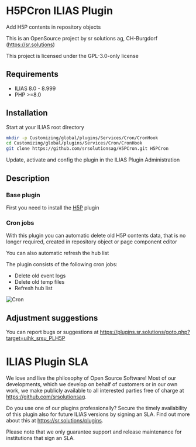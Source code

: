 # H5PCron ILIAS Plugin

Add H5P contents in repository objects

This is an OpenSource project by sr solutions ag, CH-Burgdorf (https://sr.solutions)

This project is licensed under the GPL-3.0-only license

## Requirements

* ILIAS 8.0 - 8.999
* PHP >=8.0

## Installation

Start at your ILIAS root directory

```bash
mkdir -p Customizing/global/plugins/Services/Cron/CronHook
cd Customizing/global/plugins/Services/Cron/CronHook
git clone https://github.com/srsolutionsag/H5PCron.git H5PCron
```

Update, activate and config the plugin in the ILIAS Plugin Administration

## Description

### Base plugin

First you need to install the [H5P](https://github.com/srsolutionsag/H5P) plugin

### Cron jobs

With this plugin you can automatic delete old H5P contents data, that is no longer required, created in repository object or page component editor

You can also automatic refresh the hub list

The plugin consists of the following cron jobs:

- Delete old event logs
- Delete old temp files
- Refresh hub list

![Cron](./doc/images/cron.png)

## Adjustment suggestions

You can report bugs or suggestions at https://plugins.sr.solutions/goto.php?target=uihk_srsu_PLH5P

# ILIAS Plugin SLA
We love and live the philosophy of Open Source Software! Most of our developments, which we develop on behalf of customers or in our own work, we make publicly available to all interested parties free of charge at https://github.com/srsolutionsag.

Do you use one of our plugins professionally? Secure the timely availability of this plugin also for future ILIAS versions by signing an SLA. Find out more about this at https://sr.solutions/plugins.

Please note that we only guarantee support and release maintenance for institutions that sign an SLA.
